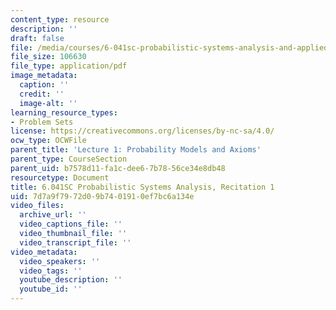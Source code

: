 ```yaml
---
content_type: resource
description: ''
draft: false
file: /media/courses/6-041sc-probabilistic-systems-analysis-and-applied-probability-fall-2013/7d7a9f7972d09b7401910ef7bc6a134e_MIT6_041SCF13_rec01.pdf
file_size: 106630
file_type: application/pdf
image_metadata:
  caption: ''
  credit: ''
  image-alt: ''
learning_resource_types:
- Problem Sets
license: https://creativecommons.org/licenses/by-nc-sa/4.0/
ocw_type: OCWFile
parent_title: 'Lecture 1: Probability Models and Axioms'
parent_type: CourseSection
parent_uid: b7578d11-fa1c-dee6-7b78-56ce34e8db48
resourcetype: Document
title: 6.041SC Probabilistic Systems Analysis, Recitation 1
uid: 7d7a9f79-72d0-9b74-0191-0ef7bc6a134e
video_files:
  archive_url: ''
  video_captions_file: ''
  video_thumbnail_file: ''
  video_transcript_file: ''
video_metadata:
  video_speakers: ''
  video_tags: ''
  youtube_description: ''
  youtube_id: ''
---
```

